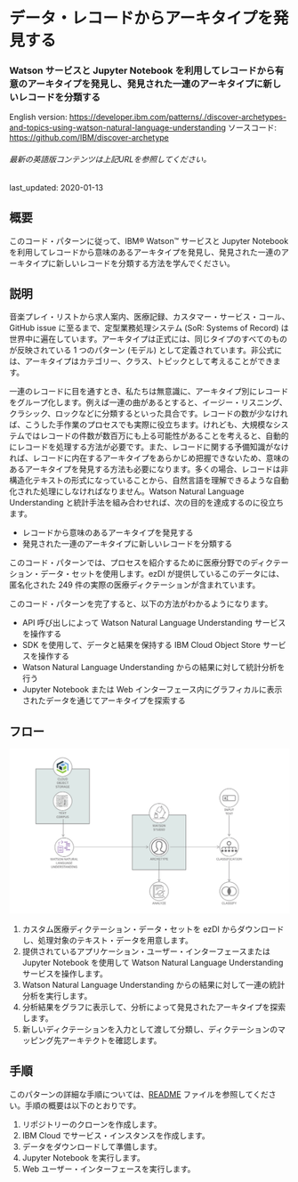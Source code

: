 # データ・レコードからアーキタイプを発見する

### Watson サービスと Jupyter Notebook を利用してレコードから有意のアーキタイプを発見し、発見された一連のアーキタイプに新しいレコードを分類する

English version: https://developer.ibm.com/patterns/./discover-archetypes-and-topics-using-watson-natural-language-understanding
  ソースコード: https://github.com/IBM/discover-archetype

###### 最新の英語版コンテンツは上記URLを参照してください。
last_updated: 2020-01-13

 
## 概要

このコード・パターンに従って、IBM&reg; Watson&trade; サービスと Jupyter Notebook を利用してレコードから意味のあるアーキタイプを発見し、発見された一連のアーキタイプに新しいレコードを分類する方法を学んでください。

## 説明

音楽プレイ・リストから求人案内、医療記録、カスタマー・サービス・コール、GitHub issue に至るまで、定型業務処理システム (SoR: Systems of Record) は世界中に遍在しています。アーキタイプは正式には、同じタイプのすべてのものが反映されている 1 つのパターン (モデル) として定義されています。非公式には、アーキタイプはカテゴリー、クラス、トピックとして考えることができます。

一連のレコードに目を通すとき、私たちは無意識に、アーキタイプ別にレコードをグループ化します。例えば一連の曲があるとすると、イージー・リスニング、クラシック、ロックなどに分類するといった具合です。レコードの数が少なければ、こうした手作業のプロセスでも実際に役立ちます。けれども、大規模なシステムではレコードの件数が数百万にも上る可能性があることを考えると、自動的にレコードを処理する方法が必要です。また、レコードに関する予備知識がなければ、レコードに内在するアーキタイプをあらかじめ把握できないため、意味のあるアーキタイプを発見する方法も必要になります。多くの場合、レコードは非構造化テキストの形式になっていることから、自然言語を理解できるような自動化された処理にしなければなりません。Watson Natural Language Understanding と統計手法を組み合わせれば、次の目的を達成するのに役立ちます。

* レコードから意味のあるアーキタイプを発見する
* 発見された一連のアーキタイプに新しいレコードを分類する

このコード・パターンでは、プロセスを紹介するために医療分野でのディクテーション・データ・セットを使用します。ezDI が提供しているこのデータには、匿名化された 249 件の実際の医療ディクテーションが含まれています。

このコード・パターンを完了すると、以下の方法がわかるようになります。

* API 呼び出しによって Watson Natural Language Understanding サービスを操作する
* SDK を使用して、データと結果を保持する IBM Cloud Object Store サービスを操作する
* Watson Natural Language Understanding からの結果に対して統計分析を行う
* Jupyter Notebook または Web インターフェース内にグラフィカルに表示されたデータを通じてアーキタイプを探索する

## フロー

![フロー](./images/discover-archetypes-flow.png)

1. カスタム医療ディクテーション・データ・セットを ezDI からダウンロードし、処理対象のテキスト・データを用意します。
1. 提供されているアプリケーション・ユーザー・インターフェースまたは Jupyter Notebook を使用して Watson Natural Language Understanding サービスを操作します。
1. Watson Natural Language Understanding からの結果に対して一連の統計分析を実行します。
1. 分析結果をグラフに表示して、分析によって発見されたアーキタイプを探索します。
1. 新しいディクテーションを入力として渡して分類し、ディクテーションのマッピング先アーキテクトを確認します。

## 手順

このパターンの詳細な手順については、[README](https://github.com/IBM/discover-archetype/blob/master/README.md) ファイルを参照してください。手順の概要は以下のとおりです。

1. リポジトリーのクローンを作成します。
1. IBM Cloud でサービス・インスタンスを作成します。
1. データをダウンロードして準備します。
1. Jupyter Notebook を実行します。
1. Web ユーザー・インターフェースを実行します。
